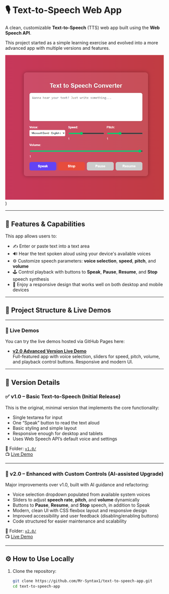 # 🎙️ Text-to-Speech Web App

A clean, customizable **Text-to-Speech** (TTS) web app built using the **Web Speech API**.

This project started as a simple learning exercise and evolved into a more advanced app with multiple versions and features.

![img alt](https://raw.githubusercontent.com/Mr-Syntax1/text-to-speech-app/refs/heads/main/picture/Screenshot.png)
)

---

## 📌 Features & Capabilities

This app allows users to:

- ✍️ Enter or paste text into a text area  
- 🔊 Hear the text spoken aloud using your device's available voices  
- ⚙️ Customize speech parameters: **voice selection**, **speed**, **pitch**, and **volume**  
- 🕹️ Control playback with buttons to **Speak**, **Pause**, **Resume**, and **Stop** speech synthesis  
- 📱 Enjoy a responsive design that works well on both desktop and mobile devices

---

## 📁 Project Structure & Live Demos


---

### 🚀 Live Demos

You can try the live demos hosted via GitHub Pages here:

- **[v2.0 Advanced Version Live Demo](https://Mr-Syntax1.github.io/text-to-speech-app/v2.0/)**  
  Full-featured app with voice selection, sliders for speed, pitch, volume, and playback control buttons. Responsive and modern UI.

---

## 🧠 Version Details

### ✅ v1.0 – Basic Text-to-Speech (Initial Release)

This is the original, minimal version that implements the core functionality:

- Single textarea for input  
- One “Speak” button to read the text aloud  
- Basic styling and simple layout  
- Responsive enough for desktop and tablets  
- Uses Web Speech API’s default voice and settings

📂 Folder: [`v1.0/`](./v1.0)  
📺 [Live Demo](https://Mr-Syntax1.github.io/text-to-speech-app/v1.0/)

---

### 🚀 v2.0 – Enhanced with Custom Controls (AI-assisted Upgrade)

Major improvements over v1.0, built with AI guidance and refactoring:

- Voice selection dropdown populated from available system voices  
- Sliders to adjust **speech rate**, **pitch**, and **volume** dynamically  
- Buttons to **Pause**, **Resume**, and **Stop** speech, in addition to Speak  
- Modern, clean UI with CSS flexbox layout and responsive design  
- Improved accessibility and user feedback (disabling/enabling buttons)  
- Code structured for easier maintenance and scalability

📂 Folder: [`v2.0/`](./v2.0)  
📺 [Live Demo](https://Mr-Syntax1.github.io/text-to-speech-app/v2.0/)

---

## ⚙️ How to Use Locally

1. Clone the repository:
   ```bash
   git clone https://github.com/Mr-Syntax1/text-to-speech-app.git
   cd text-to-speech-app
